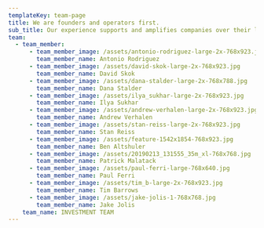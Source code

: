 ```yaml
---
templateKey: team-page
title: We are founders and operators first.
sub_title: Our experience supports and amplifies companies over their lifespan.
team:
  - team_member:
      - team_member_image: /assets/antonio-rodriguez-large-2x-768x923.jpg
        team_member_name: Antonio Rodriguez
      - team_member_image: /assets/david-skok-large-2x-768x923.jpg
        team_member_name: David Skok
      - team_member_image: /assets/dana-stalder-large-2x-768x788.jpg
        team_member_name: Dana Stalder
      - team_member_image: /assets/ilya_sukhar-large-2x-768x923.jpg
        team_member_name: Ilya Sukhar
      - team_member_image: /assets/andrew-verhalen-large-2x-768x923.jpg
        team_member_name: Andrew Verhalen
      - team_member_image: /assets/stan-reiss-large-2x-768x923.jpg
        team_member_name: Stan Reiss
      - team_member_image: /assets/feature-1542x1854-768x923.jpg
        team_member_name: Ben Altshuler
      - team_member_image: /assets/20190213_131555_35m_xl-768x768.jpg
        team_member_name: Patrick Malatack
      - team_member_image: /assets/paul-ferri-large-768x640.jpg
        team_member_name: Paul Ferri
      - team_member_image: /assets/tim_b-large-2x-768x923.jpg
        team_member_name: Tim Barrows
      - team_member_image: /assets/jake-jolis-1-768x768.jpg
        team_member_name: Jake Jolis
    team_name: INVESTMENT TEAM
---
```


